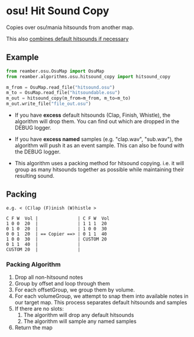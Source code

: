 # osu! Hit Sound Copy

<tldr>
    <p>Copies over osu!mania hitsounds from another map.</p>
</tldr>

This also [combines default hitsounds if necessary](#packing)

## Example

```python
from reamber.osu.OsuMap import OsuMap
from reamber.algorithms.osu.hitsound_copy import hitsound_copy

m_from = OsuMap.read_file("hitsound.osu")
m_to = OsuMap.read_file("hitsoundable.osu")
m_out = hitsound_copy(m_from=m_from, m_to=m_to)
m_out.write_file("file_out.osu")
```

- If you have **excess** default hitsounds (Clap, Finish, Whistle), 
  the algorithm will drop them. You can find out which are dropped in the
  DEBUG logger.

- If you have **excess named** samples (e.g. "clap.wav", "sub.wav"), the
  algorithm will push it as an event sample. This can also be found with
  the DEBUG logger.

- This algorithm uses a packing method for hitsound copying. i.e. it will
  group as many hitsounds together as possible while maintaining their
  resulting sound.

## Packing

```
e.g. < (C)lap (F)inish (W)histle >

C F W  Vol |               | C F W  Vol
1 0 0  20  |               | 1 1 1  20
0 1 0  20  |               | 1 0 0  30
0 0 1  20  | == Copier ==> | 0 1 1  40
1 0 0  30  |               | CUSTOM 20
0 1 1  40  |               |
CUSTOM 20  |               |
```

### Packing Algorithm

1. Drop all non-hitsound notes
2. Group by offset and loop through them
3. For each offsetGroup, we group them by volume.
4. For each volumeGroup, we attempt to snap them into available notes in our
   target map. This process separates default hitsounds and samples
5. If there are no slots:
    1. The algorithm will drop any default hitsounds
    2. The algorithm will sample any named samples
6. Return the map

